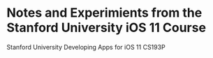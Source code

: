 # Notes and Experimients from the Stanford University iOS 11 Course
Stanford University Developing Apps for iOS 11 CS193P
